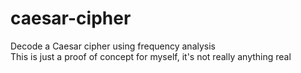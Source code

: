 # caesar-cipher
Decode a Caesar cipher using frequency analysis </br>
This is just a proof of concept for myself, it's not really anything real
